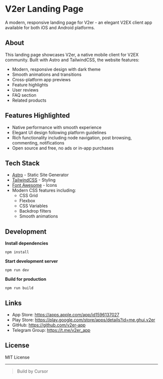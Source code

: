 # V2er Landing Page

A modern, responsive landing page for V2er - an elegant V2EX client app available for both iOS and Android platforms.

## About

This landing page showcases V2er, a native mobile client for V2EX community. Built with Astro and TailwindCSS, the website features:

- Modern, responsive design with dark theme
- Smooth animations and transitions
- Cross-platform app previews
- Feature highlights
- User reviews
- FAQ section
- Related products

## Features Highlighted

- Native performance with smooth experience
- Elegant UI design following platform guidelines
- Rich functionality including node navigation, post browsing, commenting, notifications
- Open source and free, no ads or in-app purchases

## Tech Stack

- [Astro](https://astro.build) - Static Site Generator
- [TailwindCSS](https://tailwindcss.com) - Styling
- [Font Awesome](https://fontawesome.com) - Icons
- Modern CSS features including:
  - CSS Grid
  - Flexbox
  - CSS Variables
  - Backdrop filters
  - Smooth animations

## Development

**Install dependencies**
```
npm install
```
**Start development server**
```
npm run dev
```
**Build for production**
```
npm run build
```

## Links

- App Store: https://apps.apple.com/app/id1596137027
- Play Store: https://play.google.com/store/apps/details?id=me.ghui.v2er
- GitHub: https://github.com/v2er-app
- Telegram Group: https://t.me/v2er_app

## License

MIT License




-----
> Build by Cursor
